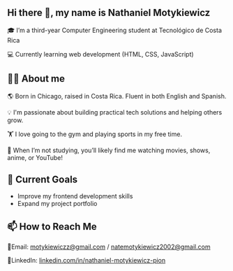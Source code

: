 ## Hi there 👋, my name is Nathaniel Motykiewicz
🎓 I’m a third-year Computer Engineering student at Tecnológico de Costa Rica

💻 Currently learning web development (HTML, CSS, JavaScript)

## 🙋‍♂️ About me
🌎 Born in Chicago, raised in Costa Rica. Fluent in both English and Spanish.

💡 I'm passionate about building practical tech solutions and helping others grow.

🏋️ I love going to the gym and playing sports in my free time.

🎥 When I’m not studying, you’ll likely find me watching movies, shows, anime, or YouTube!

## 💼 Current Goals
- Improve my frontend development skills
- Expand my project portfolio
  

## 📫 How to Reach Me
📧Email: [motykiewiczz@gmail.com](mailto:motykiewiczz@gmail.com) / [natemotykiewicz2002@gmail.com](mailto:natemotykiewicz2002@gmail.com) 

🔗LinkedIn: [linkedin.com/in/nathaniel-motykiewicz-pion](https://www.linkedin.com/in/nathaniel-motykiewicz-pion/) 



<!--


-->
